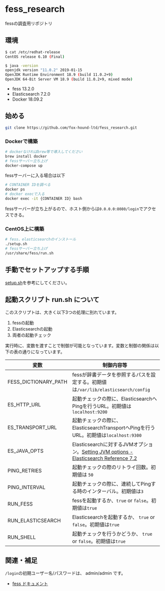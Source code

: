 # fess_research

fessの調査用リポジトリ

## 環境

```bash
$ cat /etc/redhat-release
CentOS release 6.10 (Final)

$ java -version
openjdk version "11.0.2" 2019-01-15
OpenJDK Runtime Environment 18.9 (build 11.0.2+9)
OpenJDK 64-Bit Server VM 18.9 (build 11.0.2+9, mixed mode)
```

- fess 13.2.0
- Elasticsearch 7.2.0
- Docker 18.09.2

## 始める

```bash
git clone https://github.com/fox-hound-ltd/fess_research.git
```

### Dockerで構築

```bash
# dockerなければbrew等で導入してください
brew install docker
# fessサーバー立ち上げ
docker-compose up
```

fessサーバーに入る場合は以下

```bash
# CONTAINER IDを調べる
docker ps
# docker execで入る
docker exec -it {CONTAINER ID} bash
```

fessサーバーが立ち上がるので、ホスト側からは`0.0.0.0:8080/login`でアクセスできる。

### CentOS上に構築

```bash
# fess、elasticsearchのインストール
./setup.sh
# fessサーバー立ち上げ
/usr/share/fess/run.sh
```

## 手動でセットアップする手順

[setup.sh](setup.sh)を参考にしてください。

## 起動スクリプト run.sh について

このスクリプトは、大きく以下3つの処理に別れています。

1. fessの起動
2. Elasticsearchの起動
3. 両者の起動チェック

実行時に、変数を渡すことで制御が可能となっています。変数と制御の関係は以下の表の通りになっています。

| 変数                 | 制御内容等                                                                                                                                                                |
| -------------------- | ------------------------------------------------------------------------------------------------------------------------------------------------------------------------- |
| FESS_DICTIONARY_PATH | fessが辞書データを参照するパスを設定する。初期値は`/var/lib/elasticsearch/config`                                                                                         |
| ES_HTTP_URL          | 起動チェックの際に、ElasticsearchへPingを行うURL。初期値は`localhost:9200`                                                                                                |
| ES_TRANSPORT_URL     | 起動チェックの際に、ElasticsearchTransportへPingを行うURL。初期値は`localhost:9300`                                                                                       |
| ES_JAVA_OPTS         | Elasticsearchに対するJVMオプション。[Setting JVM options - Elasticsearch Reference 7.2](https://www.elastic.co/guide/en/elasticsearch/reference/current/jvm-options.html) |  |
| PING_RETRIES         | 起動チェックの際のリトライ回数。初期値は `50`                                                                                                                             |
| PING_INTERVAL        | 起動チェックの際に、連続してPingする時のインターバル。初期値は`3`                                                                                                         |
| RUN_FESS             | fessを起動するか、`true` or `false`。初期値は`true`                                                                                                                       |
| RUN_ELASTICSEARCH    | Elasticsearchを起動するか、 `true` or `false`。初期値は`true`                                                                                                             |
| RUN_SHELL            | 起動チェックを行うかどうか、 `true` or `false`。初期値は`true`                                                                                                            |

## 関連・補足

`/login`の初期ユーザー名/パスワードは、 admin/admin です。

- [fess ドキュメント](https://fess.codelibs.org/ja/documentation.html)
